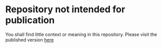 # Repository not intended for publication

You shall find little context or meaning in this repository. Please visit the published version [here](https://github.com/Trebolium/singer_id_encoder)